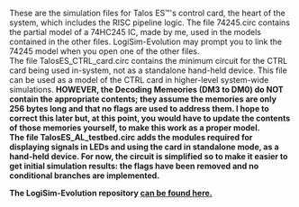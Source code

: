 These are the simulation files for Talos ES™'s control card, the heart of the system, which includes the RISC pipeline logic.
The file 74245.circ contains the partial model of a 74HC245 IC, made by me, used in the models contained in the other files. LogiSim-Evolution may prompt you to link the 74245 model when you open one of the other files.<br>
The file TalosES_CTRL_card.circ contains the minimum circuit for the CTRL card being used in-system, not as a standalone hand-held device. This file can be used as a model of the CTRL card in higher-level system-wide simulations. <b>HOWEVER, the Decoding Memeories (DM3 to DM0) do NOT contain the appropriate contents; they assume the memories are only 256 bytes long and that no flags are used to address them. I hope to correct this later but, at this point, you would have to update the contents of those memories yourself, to make this work as a proper model.<br>
The file TalosES_AL_testbed.circ adds the modules required for displaying signals in LEDs and using the card in standalone mode, as a hand-held device. For now, the circuit is simplified so to make it easier to get initial simulation results: the flags have been removed and no conditional branches are implemented.
<p>
The LogiSim-Evolution repository <a href="https://github.com/logisim-evolution/logisim-evolution">can be found here.</a>
